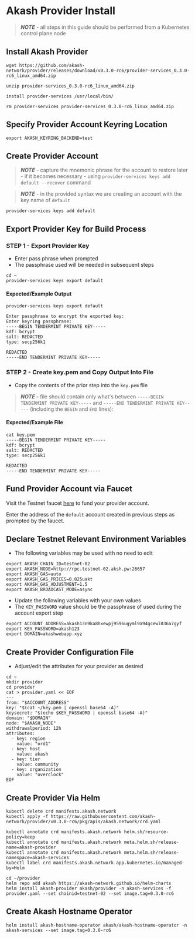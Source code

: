 # Akash Provider Install

> _**NOTE**_ - all steps in this guide should be performed from a Kubernetes control plane node

##

## Install Akash Provider

```
wget https://github.com/akash-network/provider/releases/download/v0.3.0-rc6/provider-services_0.3.0-rc6_linux_amd64.zip

unzip provider-services_0.3.0-rc6_linux_amd64.zip 

install provider-services /usr/local/bin/

rm provider-services provider-services_0.3.0-rc6_linux_amd64.zip 
```

## Specify Provider Account Keyring Location

```
export AKASH_KEYRING_BACKEND=test
```

## Create Provider Account

> _**NOTE**_ -  capture the mnemonic phrase for the account to restore later - if it becomes necessary - using `provider-services keys add default --recover` command

> _**NOTE**_ - in the provided syntax we are creating an account with the key name of `default`

```
provider-services keys add default
```

## Export Provider Key for Build Process

### STEP 1 - Export Provider Key

* Enter pass phrase when prompted
* The passphrase used will be needed in subsequent steps

```
cd ~
provider-services keys export default
```

#### Expected/Example Output

```
provider-services keys export default

Enter passphrase to encrypt the exported key:                          
Enter keyring passphrase:                                              
-----BEGIN TENDERMINT PRIVATE KEY-----
kdf: bcrypt
salt: REDACTED
type: secp256k1

REDACTED
-----END TENDERMINT PRIVATE KEY-----
```

### STEP 2 - Create key.pem and Copy Output Into File

* Copy the contents of the prior step into the `key.pem` file

> _**NOTE -**_ file should contain only what's between `-----BEGIN TENDERMINT PRIVATE KEY-----` and  `-----END TENDERMINT PRIVATE KEY-----` (including the `BEGIN` and `END` lines):

#### Expected/Example File

```
cat key.pem
-----BEGIN TENDERMINT PRIVATE KEY-----
kdf: bcrypt
salt: REDACTED
type: secp256k1

REDACTED
-----END TENDERMINT PRIVATE KEY-----
```

## Fund Provider Account via Faucet

Visit the Testnet faucet [here](http://faucet.testnet-02.aksh.pw/) to fund your provider account. &#x20;

Enter the address of the `default` account created in previous steps as prompted by the faucet.

## Declare Testnet Relevant Environment Variables

* The following variables may be used with no need to edit

```
export AKASH_CHAIN_ID=testnet-02
export AKASH_NODE=http://rpc.testnet-02.aksh.pw:26657
export AKASH_GAS=auto
export AKASH_GAS_PRICES=0.025uakt
export AKASH_GAS_ADJUSTMENT=1.5
export AKASH_BROADCAST_MODE=async
```

* Update the following variables with your own values
* The `KEY_PASSWORD` value should be the passphrase of used during the account export step

```
export ACCOUNT_ADDRESS=akash13n9ka8hxewpj9596ugyml9a94gcewl036a7gyf
export KEY_PASSWORD=akash123
export DOMAIN=akashwebapp.xyz
```

## Create Provider Configuration File

* Adjust/edit the attributes for your provider as desired

```
cd ~
mkdir provider
cd provider
cat > provider.yaml << EOF
---
from: "$ACCOUNT_ADDRESS"
key: "$(cat ~/key.pem | openssl base64 -A)"
keysecret: "$(echo $KEY_PASSWORD | openssl base64 -A)"
domain: "$DOMAIN"
node: "$AKASH_NODE"
withdrawalperiod: 12h
attributes:
  - key: region
    value: "ord1"
  - key: host
    value: akash
  - key: tier
    value: community
  - key: organization
    value: "overclock"
EOF
```

## Create Provider Via Helm

```
kubectl delete crd manifests.akash.network
kubectl apply -f https://raw.githubusercontent.com/akash-network/provider/v0.3.0-rc6/pkg/apis/akash.network/crd.yaml

kubectl annotate crd manifests.akash.network helm.sh/resource-policy=keep
kubectl annotate crd manifests.akash.network meta.helm.sh/release-name=akash-provider
kubectl annotate crd manifests.akash.network meta.helm.sh/release-namespace=akash-services
kubectl label crd manifests.akash.network app.kubernetes.io/managed-by=Helm

cd ~/provider
helm repo add akash https://akash-network.github.io/helm-charts
helm install akash-provider akash/provider -n akash-services -f provider.yaml --set chainid=testnet-02 --set image.tag=0.3.0-rc6
```

## Create Akash Hostname Operator

```
helm install akash-hostname-operator akash/akash-hostname-operator -n akash-services --set image.tag=0.3.0-rc6
```
